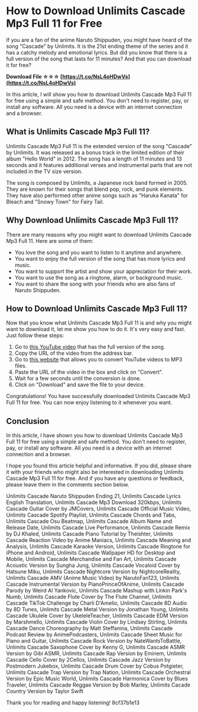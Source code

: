 # How to Download Unlimits Cascade Mp3 Full 11 for Free
 
If you are a fan of the anime Naruto Shippuden, you might have heard of the song "Cascade" by Unlimits. It is the 21st ending theme of the series and it has a catchy melody and emotional lyrics. But did you know that there is a full version of the song that lasts for 11 minutes? And that you can download it for free?
 
**Download File ☆☆☆ [https://t.co/NsL4oHDwVs](https://t.co/NsL4oHDwVs)**


 
In this article, I will show you how to download Unlimits Cascade Mp3 Full 11 for free using a simple and safe method. You don't need to register, pay, or install any software. All you need is a device with an internet connection and a browser.
 
## What is Unlimits Cascade Mp3 Full 11?
 
Unlimits Cascade Mp3 Full 11 is the extended version of the song "Cascade" by Unlimits. It was released as a bonus track in the limited edition of their album "Hello World" in 2012. The song has a length of 11 minutes and 13 seconds and it features additional verses and instrumental parts that are not included in the TV size version.
 
The song is composed by Unlimits, a Japanese rock band formed in 2005. They are known for their songs that blend pop, rock, and punk elements. They have also performed other anime songs such as "Haruka Kanata" for Bleach and "Snowy Town" for Fairy Tail.
 
## Why Download Unlimits Cascade Mp3 Full 11?
 
There are many reasons why you might want to download Unlimits Cascade Mp3 Full 11. Here are some of them:
 
- You love the song and you want to listen to it anytime and anywhere.
- You want to enjoy the full version of the song that has more lyrics and music.
- You want to support the artist and show your appreciation for their work.
- You want to use the song as a ringtone, alarm, or background music.
- You want to share the song with your friends who are also fans of Naruto Shippuden.

## How to Download Unlimits Cascade Mp3 Full 11?
 
Now that you know what Unlimits Cascade Mp3 Full 11 is and why you might want to download it, let me show you how to do it. It's very easy and fast. Just follow these steps:

1. Go to [this YouTube video](https://www.youtube.com/watch?v=Qxw0J8KZLZg) that has the full version of the song.
2. Copy the URL of the video from the address bar.
3. Go to [this website](https://ytmp3.cc/en13/) that allows you to convert YouTube videos to MP3 files.
4. Paste the URL of the video in the box and click on "Convert".
5. Wait for a few seconds until the conversion is done.
6. Click on "Download" and save the file to your device.

Congratulations! You have successfully downloaded Unlimits Cascade Mp3 Full 11 for free. You can now enjoy listening to it whenever you want.
 
## Conclusion
 
In this article, I have shown you how to download Unlimits Cascade Mp3 Full 11 for free using a simple and safe method. You don't need to register, pay, or install any software. All you need is a device with an internet connection and a browser.
 
I hope you found this article helpful and informative. If you did, please share it with your friends who might also be interested in downloading Unlimits Cascade Mp3 Full 11 for free. And if you have any questions or feedback, please leave them in the comments section below.
 
Unlimits Cascade Naruto Shippuden Ending 21,  Unlimits Cascade Lyrics English Translation,  Unlimits Cascade Mp3 Download 320kbps,  Unlimits Cascade Guitar Cover by JMCovers,  Unlimits Cascade Official Music Video,  Unlimits Cascade Spotify Playlist,  Unlimits Cascade Chords and Tabs,  Unlimits Cascade Osu Beatmap,  Unlimits Cascade Album Name and Release Date,  Unlimits Cascade Live Performance,  Unlimits Cascade Remix by DJ Khaled,  Unlimits Cascade Piano Tutorial by Theishter,  Unlimits Cascade Reaction Video by Anime Maniacs,  Unlimits Cascade Meaning and Analysis,  Unlimits Cascade Karaoke Version,  Unlimits Cascade Ringtone for iPhone and Android,  Unlimits Cascade Wallpaper HD for Desktop and Mobile,  Unlimits Cascade Merchandise and Fan Art,  Unlimits Cascade Acoustic Version by Sungha Jung,  Unlimits Cascade Vocaloid Cover by Hatsune Miku,  Unlimits Cascade Nightcore Version by NightcoreReality,  Unlimits Cascade AMV (Anime Music Video) by NarutoFan123,  Unlimits Cascade Instrumental Version by PianoPrinceOfAnime,  Unlimits Cascade Parody by Weird Al Yankovic,  Unlimits Cascade Mashup with Linkin Park's Numb,  Unlimits Cascade Flute Cover by The Flute Channel,  Unlimits Cascade TikTok Challenge by Charli D'Amelio,  Unlimits Cascade 8D Audio by 8D Tunes,  Unlimits Cascade Metal Version by Jonathan Young,  Unlimits Cascade Ukulele Cover by UkeleleTeacher,  Unlimits Cascade EDM Version by Marshmello,  Unlimits Cascade Violin Cover by Lindsey Stirling,  Unlimits Cascade Dance Choreography by Matt Steffanina,  Unlimits Cascade Podcast Review by AnimePodcasters,  Unlimits Cascade Sheet Music for Piano and Guitar,  Unlimits Cascade Rock Version by NateWantsToBattle,  Unlimits Cascade Saxophone Cover by Kenny G,  Unlimits Cascade ASMR Version by Gibi ASMR,  Unlimits Cascade Rap Version by Eminem,  Unlimits Cascade Cello Cover by 2Cellos,  Unlimits Cascade Jazz Version by Postmodern Jukebox,  Unlimits Cascade Drum Cover by Cobus Potgieter,  Unlimits Cascade Trap Version by Trap Nation,  Unlimits Cascade Orchestral Version by Epic Music World,  Unlimits Cascade Harmonica Cover by Blues Traveler,  Unlimits Cascade Reggae Version by Bob Marley,  Unlimits Cacade Country Version by Taylor Swift
 
Thank you for reading and happy listening!
 8cf37b1e13
 
